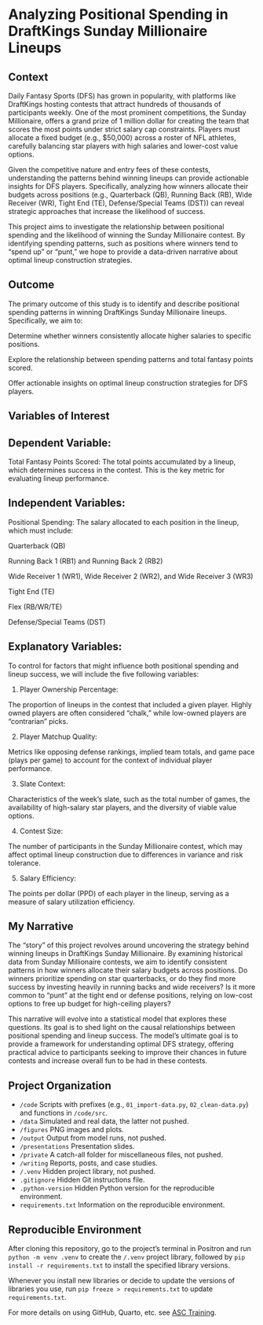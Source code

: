 # Analyzing Positional Spending in DraftKings Sunday Millionaire Lineups


## Context

Daily Fantasy Sports (DFS) has grown in popularity, with platforms like
DraftKings hosting contests that attract hundreds of thousands of
participants weekly. One of the most prominent competitions, the Sunday
Millionaire, offers a grand prize of 1 million dollar for creating the
team that scores the most points under strict salary cap constraints.
Players must allocate a fixed budget (e.g., \$50,000) across a roster of
NFL athletes, carefully balancing star players with high salaries and
lower-cost value options.

Given the competitive nature and entry fees of these contests,
understanding the patterns behind winning lineups can provide actionable
insights for DFS players. Specifically, analyzing how winners allocate
their budgets across positions (e.g., Quarterback (QB), Running Back
(RB), Wide Receiver (WR), Tight End (TE), Defense/Special Teams (DST))
can reveal strategic approaches that increase the likelihood of success.

This project aims to investigate the relationship between positional
spending and the likelihood of winning the Sunday Millionaire contest.
By identifying spending patterns, such as positions where winners tend
to “spend up” or “punt,” we hope to provide a data-driven narrative
about optimal lineup construction strategies.

## Outcome

The primary outcome of this study is to identify and describe positional
spending patterns in winning DraftKings Sunday Millionaire lineups.
Specifically, we aim to:

Determine whether winners consistently allocate higher salaries to
specific positions.

Explore the relationship between spending patterns and total fantasy
points scored.

Offer actionable insights on optimal lineup construction strategies for
DFS players.

## Variables of Interest

## Dependent Variable:

Total Fantasy Points Scored: The total points accumulated by a lineup,
which determines success in the contest. This is the key metric for
evaluating lineup performance.

## Independent Variables:

Positional Spending: The salary allocated to each position in the
lineup, which must include:

Quarterback (QB)

Running Back 1 (RB1) and Running Back 2 (RB2)

Wide Receiver 1 (WR1), Wide Receiver 2 (WR2), and Wide Receiver 3 (WR3)

Tight End (TE)

Flex (RB/WR/TE)

Defense/Special Teams (DST)

## Explanatory Variables:

To control for factors that might influence both positional spending and
lineup success, we will include the five following variables:

1.  Player Ownership Percentage:

The proportion of lineups in the contest that included a given player.
Highly owned players are often considered “chalk,” while low-owned
players are “contrarian” picks.

2.  Player Matchup Quality:

Metrics like opposing defense rankings, implied team totals, and game
pace (plays per game) to account for the context of individual player
performance.

3.  Slate Context:

Characteristics of the week’s slate, such as the total number of games,
the availability of high-salary star players, and the diversity of
viable value options.

4.  Contest Size:

The number of participants in the Sunday Millionaire contest, which may
affect optimal lineup construction due to differences in variance and
risk tolerance.

5.  Salary Efficiency:

The points per dollar (PPD) of each player in the lineup, serving as a
measure of salary utilization efficiency.

## My Narrative

The “story” of this project revolves around uncovering the strategy
behind winning lineups in DraftKings Sunday Millionaire. By examining
historical data from Sunday Millionaire contests, we aim to identify
consistent patterns in how winners allocate their salary budgets across
positions. Do winners prioritize spending on star quarterbacks, or do
they find more success by investing heavily in running backs and wide
receivers? Is it more common to “punt” at the tight end or defense
positions, relying on low-cost options to free up budget for
high-ceiling players?

This narrative will evolve into a statistical model that explores these
questions. Its goal is to shed light on the causal relationships between
positional spending and lineup success. The model’s ultimate goal is to
provide a framework for understanding optimal DFS strategy, offering
practical advice to participants seeking to improve their chances in
future contests and increase overall fun to be had in these contests.

## Project Organization

- `/code` Scripts with prefixes (e.g., `01_import-data.py`,
  `02_clean-data.py`) and functions in `/code/src`.
- `/data` Simulated and real data, the latter not pushed.
- `/figures` PNG images and plots.
- `/output` Output from model runs, not pushed.
- `/presentations` Presentation slides.
- `/private` A catch-all folder for miscellaneous files, not pushed.
- `/writing` Reports, posts, and case studies.
- `/.venv` Hidden project library, not pushed.
- `.gitignore` Hidden Git instructions file.
- `.python-version` Hidden Python version for the reproducible
  environment.
- `requirements.txt` Information on the reproducible environment.

## Reproducible Environment

After cloning this repository, go to the project’s terminal in Positron
and run `python -m venv .venv` to create the `/.venv` project library,
followed by `pip install -r requirements.txt` to install the specified
library versions.

Whenever you install new libraries or decide to update the versions of
libraries you use, run `pip freeze > requirements.txt` to update
`requirements.txt`.

For more details on using GitHub, Quarto, etc. see [ASC
Training](https://github.com/marcdotson/asc-training).
